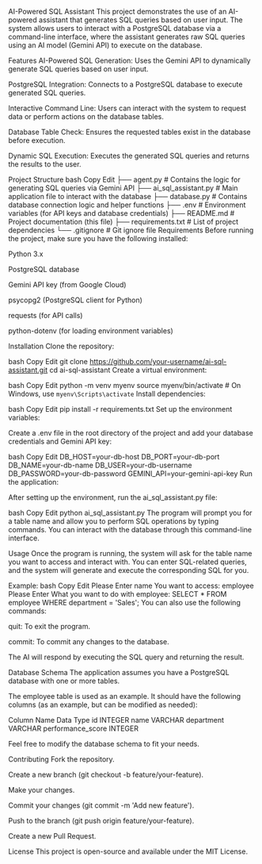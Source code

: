 AI-Powered SQL Assistant
This project demonstrates the use of an AI-powered assistant that generates SQL queries based on user input. The system allows users to interact with a PostgreSQL database via a command-line interface, where the assistant generates raw SQL queries using an AI model (Gemini API) to execute on the database.

Features
AI-Powered SQL Generation: Uses the Gemini API to dynamically generate SQL queries based on user input.

PostgreSQL Integration: Connects to a PostgreSQL database to execute generated SQL queries.

Interactive Command Line: Users can interact with the system to request data or perform actions on the database tables.

Database Table Check: Ensures the requested tables exist in the database before execution.

Dynamic SQL Execution: Executes the generated SQL queries and returns the results to the user.

Project Structure
bash
Copy
Edit
├── agent.py              # Contains the logic for generating SQL queries via Gemini API
├── ai_sql_assistant.py    # Main application file to interact with the database
├── database.py           # Contains database connection logic and helper functions
├── .env                  # Environment variables (for API keys and database credentials)
├── README.md             # Project documentation (this file)
├── requirements.txt      # List of project dependencies
└── .gitignore            # Git ignore file
Requirements
Before running the project, make sure you have the following installed:

Python 3.x

PostgreSQL database

Gemini API key (from Google Cloud)

psycopg2 (PostgreSQL client for Python)

requests (for API calls)

python-dotenv (for loading environment variables)

Installation
Clone the repository:

bash
Copy
Edit
git clone https://github.com/your-username/ai-sql-assistant.git
cd ai-sql-assistant
Create a virtual environment:

bash
Copy
Edit
python -m venv myenv
source myenv/bin/activate  # On Windows, use `myenv\Scripts\activate`
Install dependencies:

bash
Copy
Edit
pip install -r requirements.txt
Set up the environment variables:

Create a .env file in the root directory of the project and add your database credentials and Gemini API key:

bash
Copy
Edit
DB_HOST=your-db-host
DB_PORT=your-db-port
DB_NAME=your-db-name
DB_USER=your-db-username
DB_PASSWORD=your-db-password
GEMINI_API=your-gemini-api-key
Run the application:

After setting up the environment, run the ai_sql_assistant.py file:

bash
Copy
Edit
python ai_sql_assistant.py
The program will prompt you for a table name and allow you to perform SQL operations by typing commands. You can interact with the database through this command-line interface.

Usage
Once the program is running, the system will ask for the table name you want to access and interact with. You can enter SQL-related queries, and the system will generate and execute the corresponding SQL for you.

Example:
bash
Copy
Edit
Please Enter name You want to access: employee
Please Enter What you want to do with employee: SELECT * FROM employee WHERE department = 'Sales';
You can also use the following commands:

quit: To exit the program.

commit: To commit any changes to the database.

The AI will respond by executing the SQL query and returning the result.

Database Schema
The application assumes you have a PostgreSQL database with one or more tables.

The employee table is used as an example. It should have the following columns (as an example, but can be modified as needed):

Column Name	Data Type
id	INTEGER
name	VARCHAR
department	VARCHAR
performance_score	INTEGER

Feel free to modify the database schema to fit your needs.

Contributing
Fork the repository.

Create a new branch (git checkout -b feature/your-feature).

Make your changes.

Commit your changes (git commit -m 'Add new feature').

Push to the branch (git push origin feature/your-feature).

Create a new Pull Request.

License
This project is open-source and available under the MIT License.